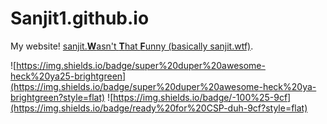 # Sanjit1.github.io

My website! [sanjit.**W**asn't **T**hat **F**unny (basically sanjit.wtf)](https://www.sanjit.wtf).


![https://img.shields.io/badge/super%20duper%20awesome-heck%20ya25-brightgreen](https://img.shields.io/badge/super%20duper%20awesome-heck%20ya-brightgreen?style=flat)
![https://img.shields.io/badge/-100%25-9cf](https://img.shields.io/badge/ready%20for%20CSP-duh-9cf?style=flat) 

